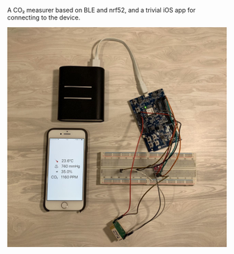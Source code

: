 A CO₂ measurer based on BLE and nrf52, and a trivial iOS app for connecting to the device.

![A photo with the device](photo.jpeg)
